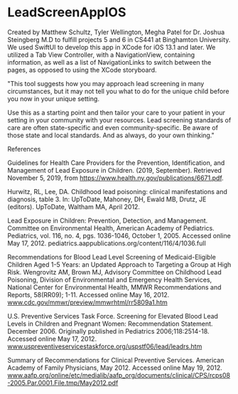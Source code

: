 # LeadScreenAppIOS
Created by Matthew Schultz, Tyler Wellington, Megha Patel for Dr. Joshua Steingberg M.D to fulfill projects 5 and 6 in CS441 at Binghamton University. We used SwiftUI to develop this app in XCode for iOS 13.1 and later. We utilized a Tab View Controller, with a NavigationView, containing information, as well as a list of NavigationLinks to switch between the pages, as opposed to using the XCode storyboard. 

"This tool suggests how you may approach lead screening in many circumstances, but it may not tell you what to do for the unique child before you now in your unique setting. 

Use this as a starting point and then tailor your care to your patient in your setting in your community with your resources.  Lead screening standards of care are often state-specific and even community-specific.  Be aware of those state and local standards.  And as always, do your own thinking."

References

Guidelines for Health Care Providers for the Prevention, Identification, and Management of Lead Exposure in Children. (2019, September). Retrieved November 5, 2019, from https://www.health.ny.gov/publications/6671.pdf. 

Hurwitz, RL, Lee, DA. Childhood lead poisoning: clinical manifestations and diagnosis, table 3. In: UpToDate, Mahoney, DH, Ewald MB, Drutz, JE (editors). UpToDate, Waltham MA, April 2012.

Lead Exposure in Children: Prevention, Detection, and Management.  Committee on Environmental Health, American Academy of Pediatrics.  Pediatrics, vol. 116, no. 4, pgs. 1036-1046, October 1, 2005.  Accessed online May 17, 2012. pediatrics.aappublications.org/content/116/4/1036.full

Recommendations for Blood Lead Level Screening of Medicaid-Eligible Children Aged 1-5 Years: an Updated Approach to Targeting a Group at High Risk.  Wengrovitz AM, Brown MJ, Advisory Committee on Childhood Lead Poisoning, Division of Environmental and Emergency Health Services, National Center for Environmental Health, MMWR Recommendations and Reports, 58(RR09); 1-11. Accessed online May 16, 2012. www.cdc.gov/mmwr/preview/mmwrhtml/rr5809a1.htm

U.S. Preventive Services Task Force. Screening for Elevated Blood Lead Levels in Children and Pregnant Women: Recommendation Statement. December 2006. Originally published in Pediatrics 2006;118:2514-18.  Accessed online May 17, 2012.  www.uspreventiveservicestaskforce.org/uspstf06/lead/leadrs.htm

Summary of Recommendations for Clinical Preventive Services.  American Academy of Family Physicians, May 2012.  Accessed online May 19, 2012.  www.aafp.org/online/etc/medialib/aafp_org/documents/clinical/CPS/rcps08-2005.Par.0001.File.tmp/May2012.pdf

